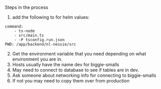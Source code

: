 Steps in the process

1. add the following to for helm values:
```
command:
    - ts-node
    - src/main.ts
    - -P tsconfig.run.json
PWD: /app/backend/nl-nessie/src
```
2. Get the environment variable that you need depending on what environment you are in.
3. Hosts usually have the name dev for biggie-smalls
4. May need to connect to database to see if tables are in dev.
5. Ask someone about networking info for connecting to biggie-smalls
6. If not you may need to copy them over from production

